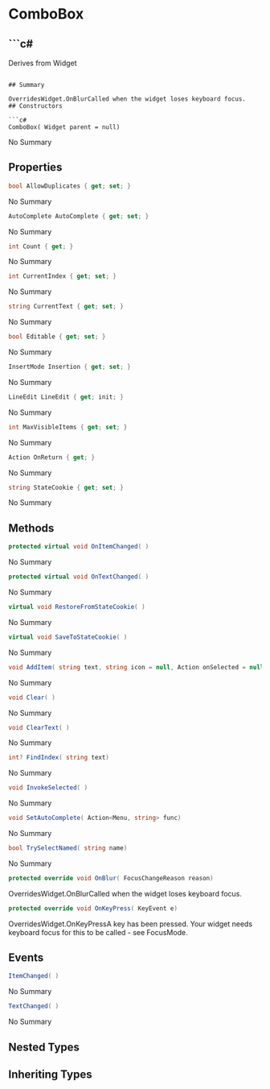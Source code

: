 # ComboBox

## ```c#
Derives from Widget
```

## Summary

OverridesWidget.OnBlurCalled when the widget loses keyboard focus.
## Constructors

```c#
ComboBox( Widget parent = null) 
```
No Summary
## Properties

```c#
bool AllowDuplicates { get; set; } 
```
No Summary
```c#
AutoComplete AutoComplete { get; set; } 
```
No Summary
```c#
int Count { get; } 
```
No Summary
```c#
int CurrentIndex { get; set; } 
```
No Summary
```c#
string CurrentText { get; set; } 
```
No Summary
```c#
bool Editable { get; set; } 
```
No Summary
```c#
InsertMode Insertion { get; set; } 
```
No Summary
```c#
LineEdit LineEdit { get; init; } 
```
No Summary
```c#
int MaxVisibleItems { get; set; } 
```
No Summary
```c#
Action OnReturn { get; } 
```
No Summary
```c#
string StateCookie { get; set; } 
```
No Summary
## Methods

```c#
protected virtual void OnItemChanged( ) 
```
No Summary
```c#
protected virtual void OnTextChanged( ) 
```
No Summary
```c#
virtual void RestoreFromStateCookie( ) 
```
No Summary
```c#
virtual void SaveToStateCookie( ) 
```
No Summary
```c#
void AddItem( string text, string icon = null, Action onSelected = null, string description = null, bool selected = false) 
```
No Summary
```c#
void Clear( ) 
```
No Summary
```c#
void ClearText( ) 
```
No Summary
```c#
int? FindIndex( string text) 
```
No Summary
```c#
void InvokeSelected( ) 
```
No Summary
```c#
void SetAutoComplete( Action<Menu, string> func) 
```
No Summary
```c#
bool TrySelectNamed( string name) 
```
No Summary
```c#
protected override void OnBlur( FocusChangeReason reason) 
```
OverridesWidget.OnBlurCalled when the widget loses keyboard focus.
```c#
protected override void OnKeyPress( KeyEvent e) 
```
OverridesWidget.OnKeyPressA key has been pressed. Your widget needs keyboard focus for this to be called - see FocusMode.
## Events

```c#
ItemChanged( ) 
```
No Summary
```c#
TextChanged( ) 
```
No Summary
## Nested Types

## Inheriting Types

